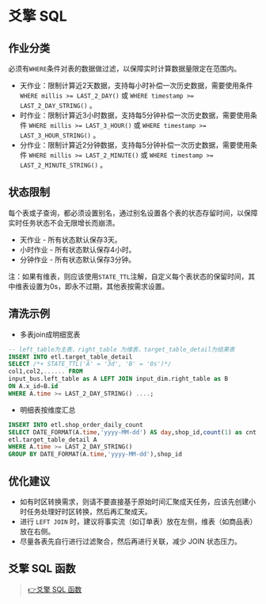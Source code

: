 # 爻擎 SQL

## 作业分类
必须有`WHERE`条件对表的数据做过滤，以保障实时计算数据量限定在范围内。  
  - 天作业：限制计算近2天数据，支持每小时补偿一次历史数据，需要使用条件 `WHERE millis >= LAST_2_DAY()` 或 `WHERE timestamp >= LAST_2_DAY_STRING()` 。
  - 时作业：限制计算近3小时数据，支持每5分钟补偿一次历史数据，需要使用条件 `WHERE millis >= LAST_3_HOUR()` 或 `WHERE timestamp >= LAST_3_HOUR_STRING()` 。
  - 分作业：限制计算近2分钟数据，支持每5分钟补偿一次历史数据，需要使用条件 `WHERE millis >= LAST_2_MINUTE()` 或 `WHERE timestamp >= LAST_2_MINUTE_STRING()` 。

## 状态限制
每个表或子查询，都必须设置别名，通过别名设置各个表的状态存留时间，以保障实时任务状态不会无限增长而崩溃。  
  - 天作业 - 所有状态默认保存3天。
  - 小时作业 - 所有状态默认保存4小时。
  - 分钟作业 - 所有状态默认保存3分钟。  

注：如果有维表，则应该使用`STATE_TTL`注解，自定义每个表状态的保留时间，其中维表设置为0s，即永不过期，其他表按需求设置。


## 清洗示例
- 多表join成明细宽表
 ```sql
 -- left_table为主表，right_table 为维表，target_table_detail为结果表
 INSERT INTO etl.target_table_detail
 SELECT /*+ STATE_TTL('A' = '3d', 'B' = '0s')*/ 
 col1,col2,...... FROM 
 input_bus.left_table as A LEFT JOIN input_dim.right_table as B 
 ON A.x_id=B.id
 WHERE A.time >= LAST_2_DAY_STRING() ....;
 ```
- 明细表按维度汇总
 ```sql
 INSERT INTO etl.shop_order_daily_count
 SELECT DATE_FORMAT(A.time,'yyyy-MM-dd') AS day,shop_id,count(1) as cnt FROM 
 etl.target_table_detail A
 WHERE A.time >= LAST_2_DAY_STRING() 
 GROUP BY DATE_FORMAT(A.time,'yyyy-MM-dd'),shop_id
 ```

## 优化建议
- 如有时区转换需求，则请不要直接基于原始时间汇聚成天任务，应该先创建小时任务处理好时区转换，然后再汇聚成天。
- 进行 `LEFT JOIN` 时，建议将事实流（如订单表）放在左侧，维表（如商品表）放在右侧。  
- 尽量各表先自行进行过滤聚合，然后再进行关联，减少 JOIN 状态压力。    

## 爻擎 SQL 函数
> [👉爻擎 SQL 函数](爻擎%20SQL%20函数)

